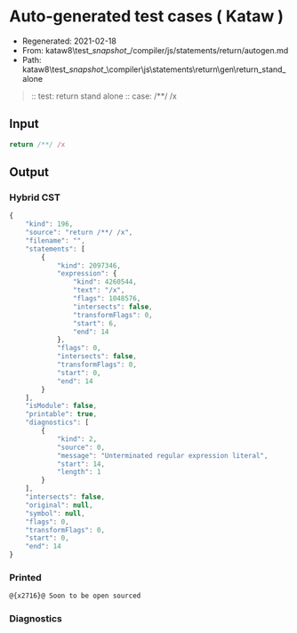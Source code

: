 # Auto-generated test cases ( Kataw )
- Regenerated: 2021-02-18
- From: kataw8\test\__snapshot__/compiler/js/statements/return/autogen.md
- Path: kataw8\test\__snapshot__\compiler\js\statements\return\gen\return_stand_alone
> :: test: return stand alone
> :: case: /**/ /x
## Input

`````js
return /**/ /x
`````

## Output

### Hybrid CST


```javascript
{
    "kind": 196,
    "source": "return /**/ /x",
    "filename": "",
    "statements": [
        {
            "kind": 2097346,
            "expression": {
                "kind": 4260544,
                "text": "/x",
                "flags": 1048576,
                "intersects": false,
                "transformFlags": 0,
                "start": 6,
                "end": 14
            },
            "flags": 0,
            "intersects": false,
            "transformFlags": 0,
            "start": 0,
            "end": 14
        }
    ],
    "isModule": false,
    "printable": true,
    "diagnostics": [
        {
            "kind": 2,
            "source": 0,
            "message": "Unterminated regular expression literal",
            "start": 14,
            "length": 1
        }
    ],
    "intersects": false,
    "original": null,
    "symbol": null,
    "flags": 0,
    "transformFlags": 0,
    "start": 0,
    "end": 14
}
```

  
### Printed


```javascript
@{x2716}@ Soon to be open sourced
```

  
### Diagnostics


```javascript

```

